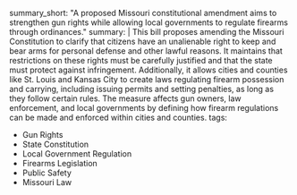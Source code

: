 summary_short: "A proposed Missouri constitutional amendment aims to strengthen gun rights while allowing local governments to regulate firearms through ordinances."
summary: |
  This bill proposes amending the Missouri Constitution to clarify that citizens have an unalienable right to keep and bear arms for personal defense and other lawful reasons. It maintains that restrictions on these rights must be carefully justified and that the state must protect against infringement. Additionally, it allows cities and counties like St. Louis and Kansas City to create laws regulating firearm possession and carrying, including issuing permits and setting penalties, as long as they follow certain rules. The measure affects gun owners, law enforcement, and local governments by defining how firearm regulations can be made and enforced within cities and counties.
tags:
  - Gun Rights
  - State Constitution
  - Local Government Regulation
  - Firearms Legislation
  - Public Safety
  - Missouri Law
